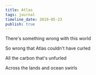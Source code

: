 ```yaml
---
title: Atlas
tags: journal
timeline_date: 2019-05-23
publish: true
---
```


There's something wrong with this world

So wrong that Atlas couldn't have curled

All the carbon that's unfurled

Across the lands and ocean swirls
